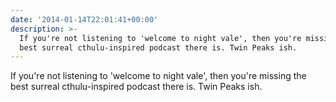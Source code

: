 ```yaml
---
date: '2014-01-14T22:01:41+00:00'
description: >-
  If you're not listening to 'welcome to night vale', then you're missing the
  best surreal cthulu-inspired podcast there is. Twin Peaks ish.
---
```

If you're not listening to 'welcome to night vale', then you're missing the best surreal cthulu-inspired podcast there is. Twin Peaks ish.
